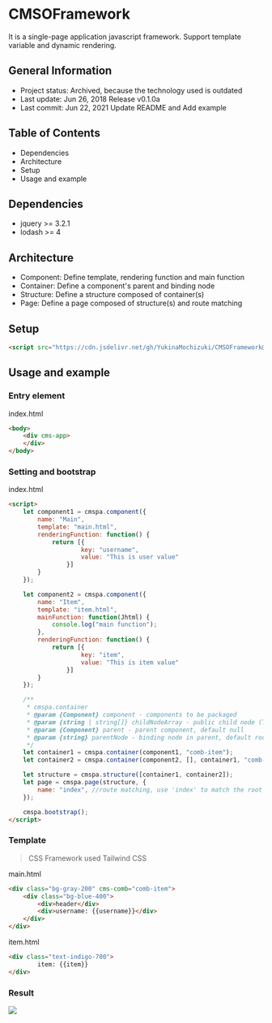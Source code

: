 # CMSOFramework
It is a single-page application javascript framework. Support template variable and dynamic rendering.

## General Information
- Project status: Archived, because the technology used is outdated
- Last update: Jun 26, 2018 Release v0.1.0a
- Last commit: Jun 22, 2021 Update README and Add example

## Table of Contents
- Dependencies
- Architecture
- Setup
- Usage and example


## Dependencies
- jquery >= 3.2.1
- lodash >= 4

## Architecture
- Component: Define template, rendering function and main function
- Container: Define a component's parent and binding node
- Structure: Define a structure composed of container(s)
- Page: Define a page composed of structure(s) and route matching

## Setup

```html
<script src="https://cdn.jsdelivr.net/gh/YukinaMochizuki/CMSOFramework@v0.1.0a/js/src/CmspaJS.main.js"></script>
```

## Usage and example

### Entry element

index.html
````html
<body>
    <div cms-app>
    </div>
</body>
````

### Setting and bootstrap

index.html
```html
<script>
    let component1 = cmspa.component({
        name: "Main",
        template: "main.html",
        renderingFunction: function() {
            return [{
                    key: "username",
                    value: "This is user value"
                }]
        }
    });

    let component2 = cmspa.component({
        name: "Item",
        template: "item.html",
        mainFunction: function(Jhtml) {
            console.log("main function");
        },
        renderingFunction: function() {
            return [{
                    key: "item",
                    value: "This is item value"
                }]
        }
    });

    /**
     * cmspa.container
     * @param {Component} component - components to be packaged 
     * @param {string | string[]} childNodeArray - public child node (The tag containing cms-comb), default []
     * @param {Component} parent - parent component, default null
     * @param {string} parentNode - binding node in parent, default root in structure
     */
    let container1 = cmspa.container(component1, "comb-item");
    let container2 = cmspa.container(component2, [], container1, "comb-item");

    let structure = cmspa.structure([container1, container2]);
    let page = cmspa.page(structure, {
        name: "index", //route matching, use 'index' to match the root URL
    });

    cmspa.bootstrap();
</script>
```

### Template

> CSS Framework used Tailwind CSS

main.html
```html
<div class="bg-gray-200" cms-comb="comb-item">
    <div class="bg-blue-400">
        <div>header</div>
        <div>username: {{username}}</div>
    </div>
</div>
```

item.html
```html
<div class="text-indigo-700">
        item: {{item}}
</div>
```

### Result

![](https://i.imgur.com/x8C77nI.png)
